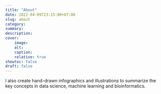 ```yaml
---
title: "About"
date: 2022-04-09723:15:00+07:00
slug: about
category:
summary:
description:
cover:
    image:
    alt:
    caption:
    relative: true
showtoc: false
draft: false
---
```


I also create hand-drawn infographics and illustrations to summarize the key concepts in data science, machine learning and bioinformatics.